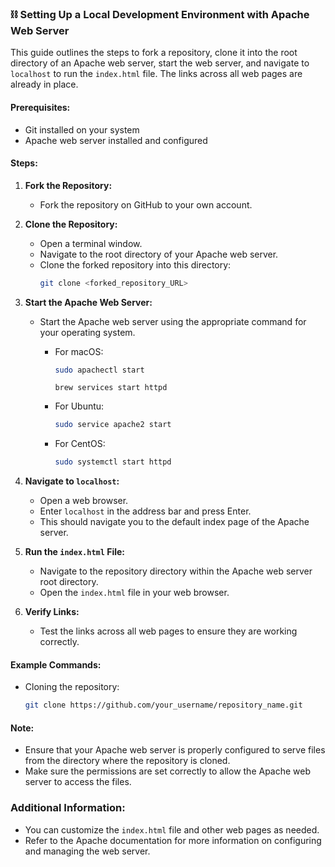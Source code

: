### ⛓️ Setting Up a Local Development Environment with Apache Web Server

This guide outlines the steps to fork a repository, clone it into the root directory of an Apache web server, start the web server, and navigate to `localhost` to run the `index.html` file. The links across all web pages are already in place.

#### Prerequisites:
- Git installed on your system
- Apache web server installed and configured

#### Steps:

1. **Fork the Repository:**
   - Fork the repository on GitHub to your own account.

2. **Clone the Repository:**
   - Open a terminal window.
   - Navigate to the root directory of your Apache web server.
   - Clone the forked repository into this directory:
     ```bash
     git clone <forked_repository_URL>
     ```

3. **Start the Apache Web Server:**
   - Start the Apache web server using the appropriate command for your operating system.
     - For macOS:
       ```bash
       sudo apachectl start
       ```
       ```
       brew services start httpd
       ```

     - For Ubuntu:
       ```bash
       sudo service apache2 start
       ```

     - For CentOS:
       ```bash
       sudo systemctl start httpd
       ```

4. **Navigate to `localhost`:**
   - Open a web browser.
   - Enter `localhost` in the address bar and press Enter.
   - This should navigate you to the default index page of the Apache server.

5. **Run the `index.html` File:**
   - Navigate to the repository directory within the Apache web server root directory.
   - Open the `index.html` file in your web browser.

6. **Verify Links:**
   - Test the links across all web pages to ensure they are working correctly.

#### Example Commands:

- Cloning the repository:
  ```bash
  git clone https://github.com/your_username/repository_name.git
  ```

#### Note:
- Ensure that your Apache web server is properly configured to serve files from the directory where the repository is cloned.
- Make sure the permissions are set correctly to allow the Apache web server to access the files.

### Additional Information:
- You can customize the `index.html` file and other web pages as needed.
- Refer to the Apache documentation for more information on configuring and managing the web server.
